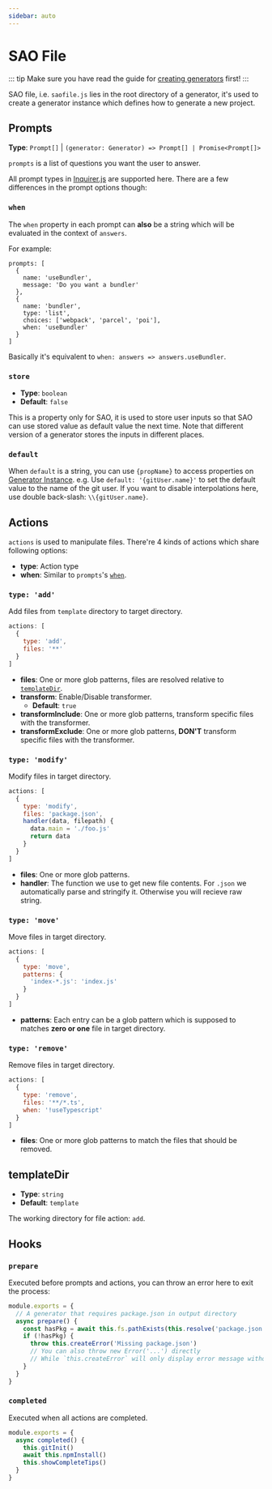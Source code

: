 ```yaml
---
sidebar: auto
---
```


# SAO File

::: tip
Make sure you have read the guide for [creating generators](./guide/creating-your-first-generator.md) first!
:::

SAO file, i.e. `saofile.js` lies in the root directory of a generator, it's used to create a generator instance which defines how to generate a new project.

## Prompts

__Type__: `Prompt[]` | `(generator: Generator) => Prompt[] | Promise<Prompt[]>`

`prompts` is a list of questions you want the user to answer.

All prompt types in [Inquirer.js](https://github.com/SBoudrias/Inquirer.js#question) are supported here. There are a few differences in the prompt options though:

### `when`

The `when` property in each prompt can __also__ be a string which will be evaluated in the context of `answers`.

For example:

```js{10}
prompts: [
  {
    name: 'useBundler',
    message: 'Do you want a bundler'
  },
  {
    name: 'bundler',
    type: 'list',
    choices: ['webpack', 'parcel', 'poi'],
    when: 'useBundler'
  }
]
```

Basically it's equivalent to `when: answers => answers.useBundler`.

### `store`

- __Type__: `boolean`
- __Default__: `false`

This is a property only for SAO, it is used to store user inputs so that SAO can use stored value as default value the next time. Note that different version of a generator stores the inputs in different places.

### `default`

When `default` is a string, you can use `{propName}` to access properties on [Generator Instance](./generator-instance.md). e.g. Use `default: '{gitUser.name}'` to set the default value to the name of the git user. If you want to disable interpolations here, use double back-slash: `\\{gitUser.name}`.

## Actions

`actions` is used to manipulate files. There're 4 kinds of actions which share following options:

- __type__: Action type
- __when__: Similar to `prompts`'s [`when`](#when).

### `type: 'add'`

Add files from `template` directory to target directory.

```js
actions: [
  {
    type: 'add',
    files: '**'
  }
]
```

- __files__: One or more glob patterns, files are resolved relative to [`templateDir`](#templatedir).
- __transform__: Enable/Disable transformer.
  - __Default__: `true`
- __transformInclude__: One or more glob patterns, transform specific files with the transformer.
- __transformExclude__: One or more glob patterns, __DON'T__ transform specific files with the transformer.

### `type: 'modify'`

Modify files in target directory.

```js
actions: [
  {
    type: 'modify',
    files: 'package.json',
    handler(data, filepath) {
      data.main = './foo.js'
      return data
    }
  }
]
```

- __files__: One or more glob patterns.
- __handler__: The function we use to get new file contents. For `.json` we automatically parse and stringify it. Otherwise you will recieve raw string.

### `type: 'move'`

Move files in target directory.

```js
actions: [
  {
    type: 'move',
    patterns: {
      'index-*.js': 'index.js'
    }
  }
]
```

- __patterns__: Each entry can be a glob pattern which is supposed to matches __zero or one__ file in target directory.

### `type: 'remove'`

Remove files in target directory.

```js
actions: [
  {
    type: 'remove',
    files: '**/*.ts',
    when: '!useTypescript'
  }
]
```

- __files__: One or more glob patterns to match the files that should be removed.

## templateDir

- __Type__: `string`
- __Default__: `template`

The working directory for file action: `add`.

## Hooks

### `prepare`

Executed before prompts and actions, you can throw an error here to exit the process:

```js
module.exports = {
  // A generator that requires package.json in output directory
  async prepare() {
    const hasPkg = await this.fs.pathExists(this.resolve('package.json'))
    if (!hasPkg) {
      throw this.createError('Missing package.json')
      // You can also throw new Error('...') directly
      // While `this.createError` will only display error message without stack trace.
    }
  }
}
```

### `completed`

Executed when all actions are completed.

```js
module.exports = {
  async completed() {
    this.gitInit()
    await this.npmInstall()
    this.showCompleteTips()
  }
}
```
